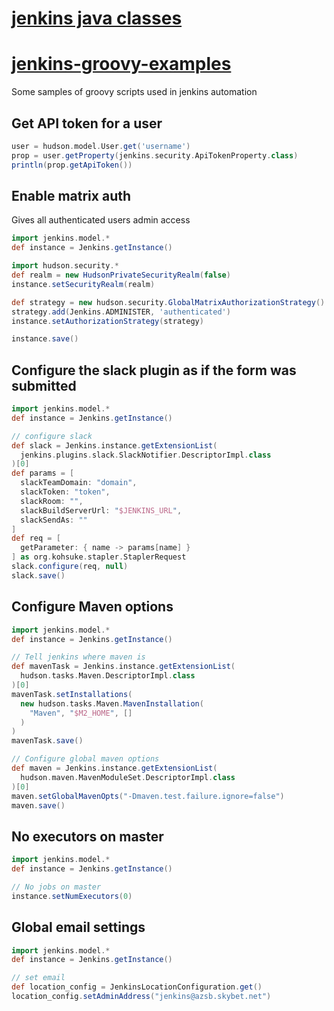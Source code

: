 
# [jenkins java classes](http://javadoc.jenkins.io/)

# [jenkins-groovy-examples](https://github.com/glenjamin/jenkins-groovy-examples)

Some samples of groovy scripts used in jenkins automation


## Get API token for a user

```groovy
user = hudson.model.User.get('username')
prop = user.getProperty(jenkins.security.ApiTokenProperty.class)
println(prop.getApiToken())
```

## Enable matrix auth

Gives all authenticated users admin access

```groovy
import jenkins.model.*
def instance = Jenkins.getInstance()

import hudson.security.*
def realm = new HudsonPrivateSecurityRealm(false)
instance.setSecurityRealm(realm)

def strategy = new hudson.security.GlobalMatrixAuthorizationStrategy()
strategy.add(Jenkins.ADMINISTER, 'authenticated')
instance.setAuthorizationStrategy(strategy)

instance.save()
```

## Configure the slack plugin as if the form was submitted

```groovy
import jenkins.model.*
def instance = Jenkins.getInstance()

// configure slack
def slack = Jenkins.instance.getExtensionList(
  jenkins.plugins.slack.SlackNotifier.DescriptorImpl.class
)[0]
def params = [
  slackTeamDomain: "domain",
  slackToken: "token",
  slackRoom: "",
  slackBuildServerUrl: "$JENKINS_URL",
  slackSendAs: ""
]
def req = [
  getParameter: { name -> params[name] }
] as org.kohsuke.stapler.StaplerRequest
slack.configure(req, null)
slack.save()
```


## Configure Maven options

```groovy
import jenkins.model.*
def instance = Jenkins.getInstance()

// Tell jenkins where maven is
def mavenTask = Jenkins.instance.getExtensionList(
  hudson.tasks.Maven.DescriptorImpl.class
)[0]
mavenTask.setInstallations(
  new hudson.tasks.Maven.MavenInstallation(
    "Maven", "$M2_HOME", []
  )
)
mavenTask.save()

// Configure global maven options
def maven = Jenkins.instance.getExtensionList(
  hudson.maven.MavenModuleSet.DescriptorImpl.class
)[0]
maven.setGlobalMavenOpts("-Dmaven.test.failure.ignore=false")
maven.save()
```


## No executors on master

```groovy
import jenkins.model.*
def instance = Jenkins.getInstance()

// No jobs on master
instance.setNumExecutors(0)
```


## Global email settings

```groovy
import jenkins.model.*
def instance = Jenkins.getInstance()

// set email
def location_config = JenkinsLocationConfiguration.get()
location_config.setAdminAddress("jenkins@azsb.skybet.net")
```
